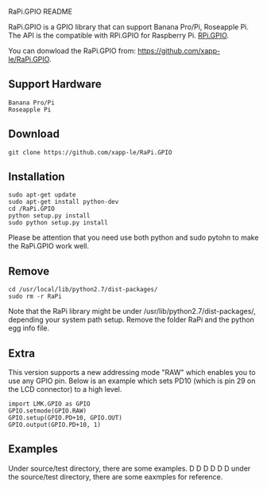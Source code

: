 RaPi.GPIO README

RaPi.GPIO is a GPIO library that can support Banana Pro/Pi, Roseapple Pi. The API is the compatible with RPi.GPIO for Raspberry Pi. [RPi.GPIO](https://pypi.python.org/pypi/RPi.GPIO).

You can donwload the RaPi.GPIO from:
https://github.com/xapp-le/RaPi.GPIO.
## Support Hardware
    Banana Pro/Pi
    Roseapple Pi 

## Download
    git clone https://github.com/xapp-le/RaPi.GPIO

## Installation
    sudo apt-get update
    sudo apt-get install python-dev
    cd /RaPi.GPIO
    python setup.py install                 
    sudo python setup.py install
    
Please be attention that you need use both python and sudo pytohn to make the RaPi.GPIO work well.

## Remove
    cd /usr/local/lib/python2.7/dist-packages/
    sudo rm -r RaPi
    
Note that the RaPi library might be under /usr/lib/python2.7/dist-packages/, depending your system path setup. Remove the folder RaPi and the python egg info file.

## Extra
This version supports a new addressing mode "RAW" which enables you to use any GPIO pin. Below is an example which sets PD10 (which is pin 29 on the LCD connector) to a high level.

    import LMK.GPIO as GPIO
    GPIO.setmode(GPIO.RAW)
    GPIO.setup(GPIO.PD+10, GPIO.OUT)
    GPIO.output(GPIO.PD+10, 1)

## Examples
Under source/test directory, there are some examples.
D
D
D
D
D
D
under the source/test directory, there are some eaxmples for reference.
